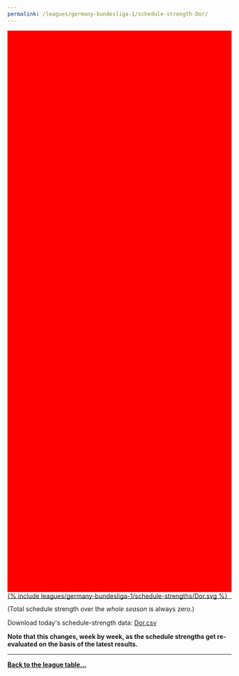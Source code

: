```yaml
---
permalink: /leagues/germany-bundesliga-1/schedule-strength-Dor/
---
```


<style>
.svg-wrap {
    background-color:red;
    height:0;
    padding-top:250%; /* 350px/550px */
    position: relative;
}

svg {
    background-color: white;
    height: 100%;
    display:block;
    width: 100%;
    position: absolute;
    top:0;
    left:0;
}
</style>


<div class="svg-wrap">
{% include leagues/germany-bundesliga-1/schedule-strengths/Dor.svg %}
</div>

-----

(Total schedule strength over the *whole season* is always zero.)


Download today's schedule-strength data: [Dor.csv](/assets/leagues/germany-bundesliga-1/2021/schedule-strengths/Dor.csv)

**Note that this changes, week by week, as the schedule strengths get re-evaluated on the
basis of the latest results.**

-----

[**Back to the league table...**](/leagues/germany-bundesliga-1)



